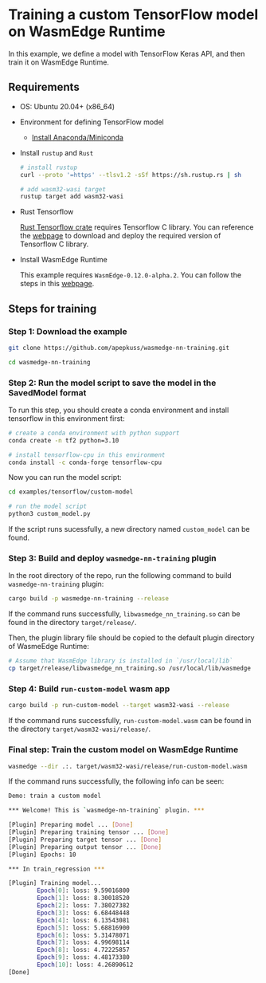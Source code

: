 # Training a custom TensorFlow model on WasmEdge Runtime

In this example, we define a model with TensorFlow Keras API, and then train it on WasmEdge Runtime.

## Requirements

- OS: Ubuntu 20.04+ (x86_64)

- Environment for defining TensorFlow model

  - [Install Anaconda/Miniconda](https://docs.conda.io/projects/conda/en/latest/user-guide/install/linux.html)

- Install `rustup` and `Rust`

  ```bash
  # install rustup
  curl --proto '=https' --tlsv1.2 -sSf https://sh.rustup.rs | sh

  # add wasm32-wasi target
  rustup target add wasm32-wasi
  ```

- Rust Tensorflow

  [Rust Tensorflow crate](https://crates.io/crates/tensorflow) requires Tensorflow C library. You can reference the [webpage](https://www.tensorflow.org/install/lang_c) to download and deploy the required version of Tensorflow C library.

- Install WasmEdge Runtime

  This example requires `WasmEdge-0.12.0-alpha.2`. You can follow the steps in this [webpage](https://wasmedge.org/book/en/contribute/build_from_src/linux.html).

## Steps for training

### Step 1: Download the example

```bash
git clone https://github.com/apepkuss/wasmedge-nn-training.git

cd wasmedge-nn-training
```

### Step 2: Run the model script to save the model in the SavedModel format

To run this step, you should create a conda environment and install tensorflow in this environment first:

```bash
# create a conda environment with python support
conda create -n tf2 python=3.10

# install tensorflow-cpu in this environment
conda install -c conda-forge tensorflow-cpu
```

Now you can run the model script:

```bash
cd examples/tensorflow/custom-model

# run the model script
python3 custom_model.py
```

If the script runs sucessfully, a new directory named `custom_model` can be found.


### Step 3: Build and deploy `wasmedge-nn-training` plugin

In the root directory of the repo, run the following command to build `wasmedge-nn-training` plugin:

```bash
cargo build -p wasmedge-nn-training --release
```

If the command runs successfully, `libwasmedge_nn_training.so` can be found in the directory `target/release/`.

Then, the plugin library file should be copied to the default plugin directory of WasmeEdge Runtime:

```bash
# Assume that WasmEdge library is installed in `/usr/local/lib`
cp target/release/libwasmedge_nn_training.so /usr/local/lib/wasmedge
```

### Step 4: Build `run-custom-model` wasm app

```bash
cargo build -p run-custom-model --target wasm32-wasi --release
```

If the command runs successfully, `run-custom-model.wasm` can be found in the directory `target/wasm32-wasi/release/`.

### Final step: Train the custom model on WasmEdge Runtime

```bash
wasmedge --dir .:. target/wasm32-wasi/release/run-custom-model.wasm
```

If the command runs successfully, the following info can be seen:

```bash
Demo: train a custom model

*** Welcome! This is `wasmedge-nn-training` plugin. ***

[Plugin] Preparing model ... [Done]
[Plugin] Preparing training tensor ... [Done]
[Plugin] Preparing target tensor ... [Done]
[Plugin] Preparing output tensor ... [Done]
[Plugin] Epochs: 10

*** In train_regression ***

[Plugin] Training model...
        Epoch[0]: loss: 9.59016800  
        Epoch[1]: loss: 8.30018520  
        Epoch[2]: loss: 7.38027382  
        Epoch[3]: loss: 6.68448448  
        Epoch[4]: loss: 6.13543081  
        Epoch[5]: loss: 5.68816900  
        Epoch[6]: loss: 5.31478071  
        Epoch[7]: loss: 4.99698114  
        Epoch[8]: loss: 4.72225857  
        Epoch[9]: loss: 4.48173380  
        Epoch[10]: loss: 4.26890612  
[Done]
```

